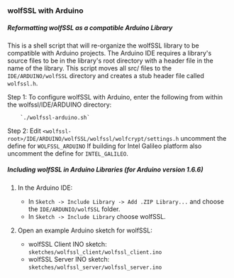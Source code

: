 ### wolfSSL with Arduino

##### Reformatting wolfSSL as a compatible Arduino Library
This is a shell script that will re-organize the wolfSSL library to be 
compatible with Arduino projects. The Arduino IDE requires a library's source
files to be in the library's root directory with a header file in the name of 
the library. This script moves all src/ files to the `IDE/ARDUINO/wolfSSL`
directory and creates a stub header file called `wolfssl.h`.

Step 1: To configure wolfSSL with Arduino, enter the following from within the
wolfssl/IDE/ARDUINO directory:

        `./wolfssl-arduino.sh`


Step 2: Edit `<wolfssl-root>/IDE/ARDUINO/wolfSSL/wolfssl/wolfcrypt/settings.h` uncomment the define for `WOLFSSL_ARDUINO`
If building for Intel Galileo platform also uncomment the define for `INTEL_GALILEO`.

##### Including wolfSSL in Arduino Libraries (for Arduino version 1.6.6)

1. In the Arduino IDE:
    - In `Sketch -> Include Library -> Add .ZIP Library...` and choose the
        `IDE/ARDUNIO/wolfSSL` folder.
    - In `Sketch -> Include Library` choose wolfSSL.

2. Open an example Arduino sketch for wolfSSL:
	- wolfSSL Client INO sketch: `sketches/wolfssl_client/wolfssl_client.ino`
	- wolfSSL Server INO sketch: `sketches/wolfssl_server/wolfssl_server.ino`
